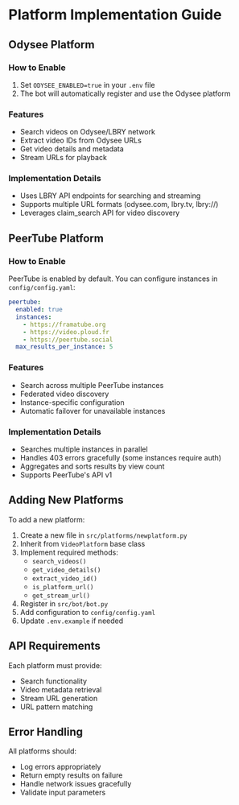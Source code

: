 # Platform Implementation Guide

## Odysee Platform

### How to Enable
1. Set `ODYSEE_ENABLED=true` in your `.env` file
2. The bot will automatically register and use the Odysee platform

### Features
- Search videos on Odysee/LBRY network
- Extract video IDs from Odysee URLs
- Get video details and metadata
- Stream URLs for playback

### Implementation Details
- Uses LBRY API endpoints for searching and streaming
- Supports multiple URL formats (odysee.com, lbry.tv, lbry://)
- Leverages claim_search API for video discovery

## PeerTube Platform

### How to Enable
PeerTube is enabled by default. You can configure instances in `config/config.yaml`:

```yaml
peertube:
  enabled: true
  instances:
    - https://framatube.org
    - https://video.ploud.fr
    - https://peertube.social
  max_results_per_instance: 5
```

### Features
- Search across multiple PeerTube instances
- Federated video discovery
- Instance-specific configuration
- Automatic failover for unavailable instances

### Implementation Details
- Searches multiple instances in parallel
- Handles 403 errors gracefully (some instances require auth)
- Aggregates and sorts results by view count
- Supports PeerTube's API v1

## Adding New Platforms

To add a new platform:

1. Create a new file in `src/platforms/newplatform.py`
2. Inherit from `VideoPlatform` base class
3. Implement required methods:
   - `search_videos()`
   - `get_video_details()`
   - `extract_video_id()`
   - `is_platform_url()`
   - `get_stream_url()`
4. Register in `src/bot/bot.py`
5. Add configuration to `config/config.yaml`
6. Update `.env.example` if needed

## API Requirements

Each platform must provide:
- Search functionality
- Video metadata retrieval
- Stream URL generation
- URL pattern matching

## Error Handling

All platforms should:
- Log errors appropriately
- Return empty results on failure
- Handle network issues gracefully
- Validate input parameters